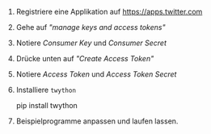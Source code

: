 
1. Registriere eine Applikation auf https://apps.twitter.com

2. Gehe auf *"manage keys and access tokens"*

3. Notiere *Consumer Key* und *Consumer Secret*

4. Drücke unten auf *"Create Access Token"*

5. Notiere *Access Token* und *Access Token Secret*

6. Installiere `twython` 

    pip install twython

7. Beispielprogramme anpassen und laufen lassen.


